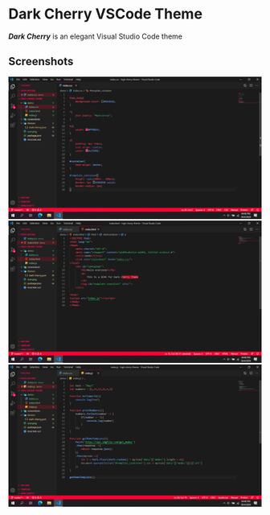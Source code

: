 # Dark Cherry VSCode Theme
***Dark Cherry*** is an elegant Visual Studio Code theme

## Screenshots
![Screenshot 1](/screenshots/Screenshot_1.png)
![Screenshot 2](/screenshots/Screenshot_2.png)
![Screenshot 3](/screenshots/Screenshot_3.png)